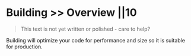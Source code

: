 # Building >> Overview ||10

> This text is not yet written or polished - care to help?

Building will optimize your code for performance and size so it is suitable for production.

